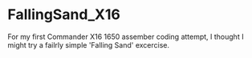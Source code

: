 # FallingSand_X16
For my first Commander X16 1650 assember coding attempt, I thought I might try a failrly simple 'Falling Sand' excercise.
